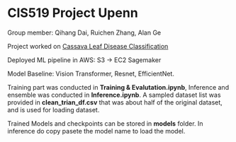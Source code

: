 # CIS519 Project Upenn

Group member: Qihang Dai, Ruichen Zhang, Alan Ge

Project worked on [Cassava Leaf Disease Classification](https://www.kaggle.com/competitions/cassava-leaf-disease-classification/overview)

Deployed ML pipeline in AWS: S3 -> EC2 Sagemaker

Model Baseline: Vision Transformer, Resnet, EfficientNet.

Training part was conducted in **Training & Evalutation.ipynb**, Inference and ensemble was conducted in **Inference.ipynb**. A sampled dataset list was provided in **clean_trian_df.csv** that was about half of the original dataset, and is used for loading dataset.

Trained Models and checkpoints can be stored in **models** folder. In inference do copy pasete the model name to load the model.